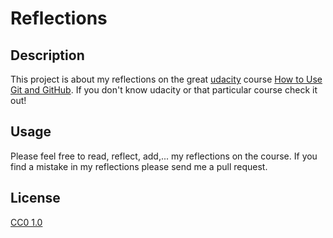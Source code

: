 # Reflections

## Description

This project is about my reflections on the great [udacity](www.udacity.com) course [How to Use Git and GitHub](https://de.udacity.com/course/how-to-use-git-and-github--ud775/). If you don't know udacity or that particular course check it out!

## Usage

Please feel free to read, reflect, add,... my reflections on the course. If you find a mistake in my reflections please send me a pull request.

## License

[CC0 1.0](https://creativecommons.org/publicdomain/zero/1.0/)

